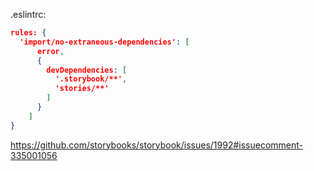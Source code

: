 .eslintrc:

```json
rules: {
  'import/no-extraneous-dependencies': [
      error,
      {
        devDependencies: [
          '.storybook/**',
          'stories/**' 
        ]
      }
    ]
}
```

https://github.com/storybooks/storybook/issues/1992#issuecomment-335001056
